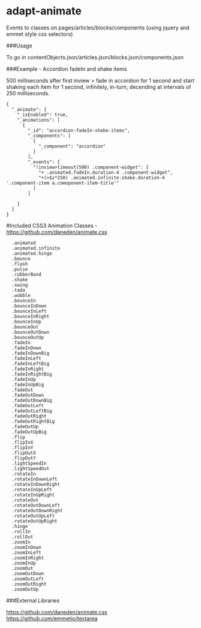 adapt-animate
=============

Events to classes on pages/articles/blocks/components (using jquery and emmet style css selectors)

###Usage
  
To go in contentObjects.json/articles.json/blocks.json/components.json
  
###Example - Accordion fadeIn and shake items
  
500 milliseconds after first inview > fade in accordion for 1 second and start shaking each item for 1 second, infinitely, in-turn, decending at intervals of 250 milliseconds.
```
{
  "_animate": {
    "_isEnabled": true,
    "_animations": [
      {
        "_id": "accordion-fadeIn-shake-items",
        "_components": [
          {
            "_component": "accordion"
          }
        ],
        "_events": {
          "!inview>timeout(500) .component-widget": [
            "+ .animated.fadeIn.duration-4 .component-widget",
            "+(>$i*250) .animated.infinite.shake.duration-4 '.component-item a.comoponent-item-title'"
          ]
        ]
    
    ]
  }
}
```

#Included CSS3 Animation Classes - https://github.com/daneden/animate.css

```
  .animated
  .animated.infinite
  .animated.hinge
  .bounce
  .flash
  .pulse
  .rubberBand
  .shake
  .swing
  .tada
  .wobble
  .bounceIn
  .bounceInDown
  .bounceInLeft
  .bounceInRight
  .bounceInUp
  .bounceOut
  .bounceOutDown
  .bounceOutUp
  .fadeIn
  .fadeInDown
  .fadeInDownBig
  .fadeInLeft
  .fadeInLeftBig
  .fadeInRight
  .fadeInRightBig
  .fadeInUp
  .fadeInUpBig
  .fadeOut
  .fadeOutDown
  .fadeOutDownBig
  .fadeOutLeft
  .fadeOutLeftBig
  .fadeOutRight
  .fadeOutRightBig
  .fadeOutUp
  .fadeOutUpBig
  .flip
  .flipInX
  .flipInY
  .flipOutX
  .flipOutY
  .lightSpeedIn
  .lightSpeedOut
  .rotateIn
  .rotateInDownLeft
  .rotateInDownRight
  .rotateInUpLeft
  .rotateInUpRight
  .rotateOut
  .rotateOutDownLeft
  .rotateOutDownRight
  .rotateOutUpLeft
  .rotateOutUpRight
  .hinge
  .rollIn
  .rollOut
  .zoomIn
  .zoomInDown
  .zoomInLeft
  .zoomInRight
  .zoomInUp
  .zoomOut
  .zoomOutDown
  .zoomOutLeft
  .zoomOutRight
  .zoomOutUp
```  
  
 
  
###External Libraries
  
  https://github.com/daneden/animate.css  
  https://github.com/emmetio/textarea  
  
